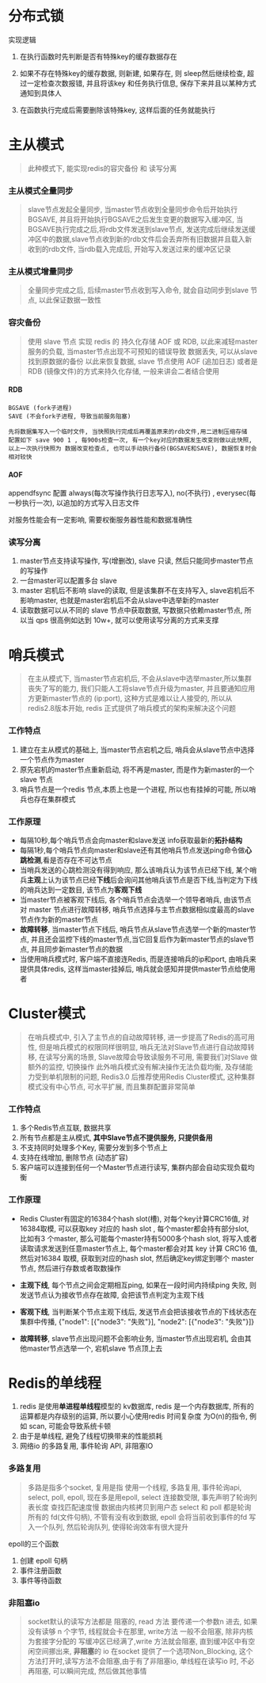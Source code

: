 # 分布式锁
实现逻辑

1. 在执行函数时先判断是否有特殊key的缓存数据存在

2. 如果不存在特殊key的缓存数据, 则新建, 如果存在, 则 sleep然后继续检查, 超过一定检查次数报错, 并且将该key 和任务执行信息, 保存下来并且以某种方式通知到具体人

3. 在函数执行完成后需要删除该特殊key, 这样后面的任务就能执行
   
# 主从模式
> 此种模式下, 能实现redis的容灾备份 和 读写分离

### 主从模式全量同步
> slave节点发起全量同步, 当master节点收到全量同步命令后开始执行BGSAVE, 并且将开始执行BGSAVE之后发生变更的数据写入缓冲区, 当BGSAVE执行完成之后,将rdb文件发送到slave节点, 发送完成后继续发送缓冲区中的数据,slave节点收到新的rdb文件后会丢弃所有旧数据并且载入新收到的rdb文件, 当rdb载入完成后, 开始写入发送过来的缓冲区记录

### 主从模式增量同步
> 全量同步完成之后, 后续master节点收到写入命令, 就会自动同步到slave 节点, 以此保证数据一致性


### 容灾备份

> 使用 slave 节点 实现 redis 的 持久化存储 AOF 或 RDB, 以此来减轻master服务的负载, 当master节点出现不可预知的错误导致 数据丢失, 可以从slave找到原数据的备份 以此来恢复数据, slave 节点使用 AOF (追加日志) 或者是 RDB (镜像文件)的方式来持久化存储, 一般来讲会二者结合使用

#### RDB 
```
BGSAVE (fork子进程)
SAVE (不会fork子进程, 导致当前服务阻塞)

先将数据集写入一个临时文件, 当快照执行完成后再覆盖原来的rdb文件,用二进制压缩存储
配置如下 save 900 1 , 每900s检查一次, 有一个key对应的数据发生改变则做以此快照, 以上一次执行快照为 数据改变检查点, 也可以手动执行备份(BGSAVE和SAVE), 数据恢复时会相对较快
```
#### AOF
appendfsync 配置 always(每次写操作执行日志写入), no(不执行) , everysec(每一秒执行一次), 以追加的方式写入日志文件

对服务性能会有一定影响, 需要权衡服务器性能和数据准确性


### 读写分离


1. master节点支持读写操作, 写(增删改), slave 只读, 然后只能同步master节点的写操作
2. 一台master可以配置多台 slave
3. master 宕机后不影响 slave的读取, 但是该集群不在支持写入, slave宕机后不影响master, 也就是master宕机后不会从slave中选举新的master
4. 读取数据可以从不同的 slave 节点中获取数据, 写数据只依赖master节点, 所以当 qps 很高例如达到 10w+, 就可以使用读写分离的方式来支撑

# 哨兵模式

> 在主从模式下, 当master节点宕机后, 不会从slave中选举master,所以集群丧失了写的能力, 我们只能人工将slave节点升级为master, 并且要通知应用方更新master节点的 (ip:port), 这种方式是难以让人接受的, 所以从redis2.8版本开始, redis 正式提供了哨兵模式的架构来解决这个问题

### 工作特点

1. 建立在主从模式的基础上, 当master节点宕机之后, 哨兵会从slave节点中选择一个节点作为master
2. 原先宕机的master节点重新启动, 将不再是master, 而是作为新master的一个slave 节点
3. 哨兵节点是一个redis 节点,本质上也是一个进程, 所以也有挂掉的可能, 所以哨兵也存在集群模式

### 工作原理
- 每隔10秒,每个哨兵节点会向master和slave发送 info获取最新的**拓扑结构**
- 每隔1秒,每个哨兵节点向master和slave还有其他哨兵节点发送ping命令做**心跳检测**,看是否存在不可达节点
- 当哨兵发送的心跳检测没有得到响应, 那么该哨兵认为该节点已经下线, 某个哨兵**主观**上认为该节点已经**下线**后会询问其他哨兵该节点是否下线,当判定为下线的哨兵达到一定数目, 该节点为**客观下线**
- 当master节点被客观下线后, 各个哨兵节点会选举一个领导者哨兵, 由该节点对 master 节点进行故障转移, 哨兵节点选择与主节点数据相似度最高的slave节点作为新的master节点
- **故障转移**, 当master节点下线后, 哨兵节点从slave节点选举一个新的master节点, 并且还会监控下线的master节点,当它回复后作为新master节点的slave节点, 并且同步新master节点的数据
- 当使用哨兵模式时, 客户端不直接连Redis, 而是连接哨兵的ip和port, 由哨兵来提供具体redis, 这样当master挂掉后, 哨兵就会感知并提供master节点给使用者


# Cluster模式
> 在哨兵模式中, 引入了主节点的自动故障转移, 进一步提高了Redis的高可用性, 但是哨兵模式的权限同样很明显, 哨兵无法对Slave节点进行自动故障转移, 在读写分离的场景, Slave故障会导致读服务不可用, 需要我们对Slave 做额外的监控, 切换操作
> 此外哨兵模式没有解决操作无法负载均衡, 及存储能力受到单机限制的问题, Redis3.0 后推荐使用Redis Cluster模式, 这种集群模式没有中心节点, 可水平扩展, 而且集群配置非常简单

### 工作特点
1. 多个Redis节点互联, 数据共享
2. 所有节点都是主从模式, **其中Slave节点不提供服务, 只提供备用**
3. 不支持同时处理多个Key, 需要分发到多个节点上
4. 支持在线增加, 删除节点 (动态扩容)
5. 客户端可以连接到任何一个Master节点进行读写, 集群内部会自动实现负载均衡

### 工作原理

- Redis Cluster有固定的16384个hash slot(槽), 对每个key计算CRC16值, 对16384取模, 可以获取key 对应的 hash slot
, 每个master都会持有部分slot, 比如有3 个master, 那么可能每个master持有5000多个hash slot, 将写入或者读取请求发送到任意master节点上, 每个master都会对其 key 计算 CRC16 值, 然后对16384 取模, 获取到对应的hash slot, 然后确定key绑定到哪个 master节点, 然后进行存数或者取数操作
- **主观下线**, 每个节点之间会定期相互ping, 如果在一段时间内持续ping 失败, 则发送节点认为接收节点存在故障, 会把该节点判定为主观下线
- **客观下线**, 当判断某个节点主观下线后, 发送节点会把该接收节点的下线状态在集群中传播, {"node1": [{"node3": "失败"}], "node2": [{"node3": "失败"}]}

- **故障转移**, slave节点出现问题不会影响业务, 当master节点出现宕机, 会由其他master节点选举一个, 宕机slave 节点顶上去


# Redis的单线程
1. redis 是使用**单进程单线程**模型的 kv数据库, redis 是一个内存数据库, 所有的运算都是内存级别的运算, 所以要小心使用redis 时间复杂度 为O(n)的指令, 例如 scan, 可能会导致系统卡顿
2. 由于是单线程, 避免了线程切换带来的性能损耗
3. 网络io 的多路复用, 事件轮询 API, 非阻塞IO

### 多路复用

> 多路是指多个socket, 复用是指 使用一个线程, 多路复用, 事件轮询api, select, poll, epoll, 现在多是用epoll,
> select 连接数受限, 事先声明了轮询列表长度
> 查找匹配速度慢
> 数据由内核拷贝到用户态
select 和 poll 都是轮询所有的 fd(文件句柄), 不管有没有收到数据, 
epoll 会将当前收到事件的fd 写入一个队列, 然后轮询队列, 使得轮询效率有很大提升

epoll的三个函数
1. 创建 epoll 句柄
2. 事件注册函数
3. 事件等待函数

### 非阻塞io

> socket默认的读写方法都是 阻塞的, read 方法 要传递一个参数n 进去, 如果没有读够 n 个字节, 线程就会卡在那里, write方法 一般不会阻塞, 除非内核为套接字分配的
> 写缓冲区已经满了,write 方法就会阻塞, 直到缓冲区中有空闲空间挪出来, **非阻塞**的 io 在socket 提供了一个选项Non_Blocking, 这个方法打开时,读写方法不会阻塞,由于有了非阻塞io, 单线程在读写io 时, 不必再阻塞, 可以瞬间完成, 然后做其他事情